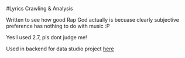 #Lyrics Crawling & Analysis

Written to see how good Rap God actually is becuase clearly subjective preference has nothing to do with music :P

Yes I used 2.7, pls dont judge me! 

Used in backend for data studio project [here](https://datastudio.google.com/open/0B4PMBKasTEeaQWVQNGo5dTNORWM)
